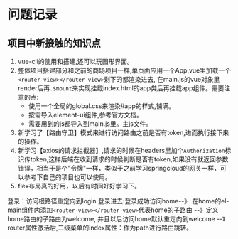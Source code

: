 # 问题记录
项目中新接触的知识点
---
1. vue-cli的使用和搭建,还可以玩图形界面。
2. 整体项目搭建部分和之前的商场项目一样,单页面应用一个App.vue里加载一个`<router-view></router-view>`剩下的都渲染进去,
在main.js的vue对象里render后再`.$mount`来实现挂载index.html的app类后再挂载app组件。需要注意的点:
    - 使用一个全局的global.css来渲染#app的样式,铺满。
    - 按需导入element-ui组件,参考官方文档。
    - 需要用到的js都导入到main.js里。主js文件。
3. 新学习了【路由守卫】模式来进行访问路由之前是否有token,进而执行接下来的操作。
4. 新学习【axios的请求拦截器】,请求的时候在headers里加个`Authorization`标识传token,这样后端在收到请求的时候判断是否有token,如果没有就返回参数错误，相当于是个"令牌"一样，类似于之前学习springcloud的网关一样，可以参考下自己的项目也可以使用。
5. flex布局真的好用，以后有时间好好学习下。

登录：访问根路径重定向到login
登录进去:登录成功访问home--》 在home的el-main组件内添加`<router-view></router-view>`代表home的子路由 --》定义home路由的子路由为welcome,
并且以后访问home默认重定向到welcome --》 router属性激活后,二级菜单的index属性：作为path进行路由跳转。